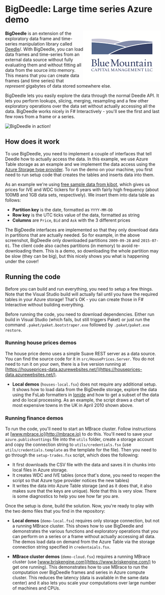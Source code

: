 BigDeedle: Large time series Azure demo
=======================================

<img align="right" src="https://github.com/BlueMountainCapital/Deedle.BigDemo/raw/master/img/bmc.png" alt="BlueMountain Capital logo" />

**BigDeedle** is an extension of the exploratory data frame and time-series
manipulation library called [Deedle](http://bluemountaincapital.github.io/Deedle/)/.
With BigDeedle, you can load data frames and time-series from an external data
source without fully evaluating them and without fitting all data from the
source into memory. This means that you can create data frames (and time series)
that _represent_ gigabytes of data stored somewhere else.

BigDeedle lets you easily explore the data through the normal Deedle API. It
lets you perform lookups, slicing, merging, resampling and a few other exploratory
operations over the data set without actually accessing all the data. BigDeedle
works nicely in F# Interactively - you'll see the first and last few rows from
a frame or a series.

![BigDeedle in action!](https://github.com/tpetricek/Deedle.BigDemo/raw/master/img/screen.png)

How does it work
----------------

To use BigDeedle, you need to implement a couple of interfaces that tell Deedle how
to actually access the data. In this example, we use Azure Table storage as an
example and we implement the data access using the [Azure Storage type
provider](http://fsprojects.github.io/AzureStorageTypeProvider/). To run the demo
on your machine, you first need to run setup code that creates the tables and
inserts data into them.

As an example we're using [free sample data from kibot](http://www.kibot.com/),
which gives us prices for IVE and WDC tickers for 6 years with fairly high frequency
(about 100MB and 1GB data sets, respectively). We insert them into data table as
follows:

 * **Partition key** is the date, formatted as `YYYY-MM-DD`
 * **Row key** is the UTC ticks value of the data, formatted as string
 * **Columns** are `Price`, `Bid` and `Ask` with the 3 different prices

The BigDeedle interfaces are implemented so that they only download data in partitions
that are actually needed. So for example, in the above screenshot, BigDeedle only
downloaded partitions `2009-09-28` and `2015-07-01`. The client code also caches
partitions (in memory) to avoid re-downloading them. This is a demo, so downloading
the whole partition may be slow (they can be big), but this nicely shows you what is
happening under the cover!

Running the code
----------------

Before you can build and run everything, you need to setup a few things. Note that
the Visual Studio build will actually fail until you have the required tables in
your Azure storage! That's OK - you can create those in F# Interactive without
building everything.

Before running the code, you need to download dependencies. Either run build in
Visual Studio (which fails, but still triggers Paket) or just run the command
`.paket/paket.bootstraper.exe` followed by `.paket/paket.exe restore`.

### Running house prices demos

The house price demo uses a simple Suave REST server as a data source. You can find the
source code for it in `src/HousePrices.Server`. You do not need to run it on your own, there
is a live version running at [https://houseprices-data.azurewebsites.net/](https://houseprices-data.azurewebsites.net/).

 - **Local demos** (`houses-local.fsx`) does not require any additional setup. It shows
   how to load data from the BigDeedle storage, explore the data using the FsLab formatters
   in [Ionide](http://ionide.io) and how to get a subset of the data and do local processing.
   As an example, the script draws a chart of most expensive towns in the UK in April 2010
   shown above.

### Running finance demos

To run the code, you'll need to start an MBrace cluster. Follow instructions at
[www.mbrace.io](http://mbrace.io) to do this. You'll need to save your `azure.publishsettings`
file into the `utils` folder, create a storage account and copy the connection string to
`utils/credentials.fsx` (use `utils/credentials.template` as the template for the file).
Then you need to go through the `setup-trades.fsx` script, which does the following:

 * It first downloads the CSV file with the data and saves it in chunks into
   local files in Azure storage.
 * It creates WDC and IVE tables (once that's done, you need to reopen the
   script so that Azure type provider notices the new tables)
 * It writes the data into Azure Table storage (and as it does that, it also makes
   sure that the keys are unique). Note that this is very slow. There is some
   diagnostics to help you see how far you are.

Once the setup is done, build the solution. Now, you're ready to play with the
two demo files that you find in the repository:

 - **Local demos** (`demo-local.fsx`) requires only storage connection, but not
   a running MBrace cluster. This shows how to use BigDeedle and demonstrates the
   various functions and exploratory operations that you can perform on a series or
   a frame without actually accessing all data. The demos load data on demand from the
   Azure Table via the storage connection string specified in `credentaials.fsx`.

 - **MBrace cluster demos** (`demo-cloud.fsx`) requires a running MBrace cluster
   (use [www.briskengine.com](https://www.briskengine.com/) to get one running). This
   demonstrates how to use MBrace to run the computation over BigDeedle frames and
   series in Azure compute cluster. This reduces the latency (data is available in
   the same data center) and it also lets you scale your computations over large
   number of machines and CPUs.
